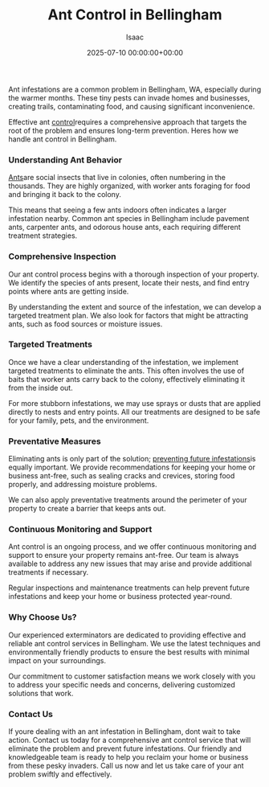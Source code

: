 ﻿---
title: Ant Control in Bellingham
description: Ant infestations are a common problem in Bellingham, WA, especially during the warmer months. These tiny pests can invade homes and businesses , creating...
slug: /ant-control-in-bellingham/
date: 2025-07-10 00:00:00+00:00
lastmod: 2025-07-10 00:00:00+03:00
author: Isaac
categories:
- Ants
- Bellingham
- Guide
tags:
- ants
- ant
- control
layout: post
---

Ant infestations are a common problem in Bellingham, WA, especially during the warmer months. These tiny pests can invade homes and businesses, creating trails, contaminating food, and causing significant inconvenience.

Effective ant [control](https://pestpolicy.com/ant-control-in-federal-way/)requires a comprehensive approach that targets the root of the problem and ensures long-term prevention. Heres how we handle ant control in Bellingham.

###  Understanding Ant Behavior

[Ants](https://pestpolicy.com/ant-control-in-puyallup/)are social insects that live in colonies, often numbering in the thousands. They are highly organized, with worker ants foraging for food and bringing it back to the colony.

This means that seeing a few ants indoors often indicates a larger infestation nearby. Common ant species in Bellingham include pavement ants, carpenter ants, and odorous house ants, each requiring different treatment strategies.

###  Comprehensive Inspection

Our ant control process begins with a thorough inspection of your property. We identify the species of ants present, locate their nests, and find entry points where ants are getting inside.

By understanding the extent and source of the infestation, we can develop a targeted treatment plan. We also look for factors that might be attracting ants, such as food sources or moisture issues.

###  Targeted Treatments

Once we have a clear understanding of the infestation, we implement targeted treatments to eliminate the ants. This often involves the use of baits that worker ants carry back to the colony, effectively eliminating it from the inside out.

For more stubborn infestations, we may use sprays or dusts that are applied directly to nests and entry points. All our treatments are designed to be safe for your family, pets, and the environment.

###  Preventative Measures

Eliminating ants is only part of the solution; [preventing future infestations](https://pestpolicy.com/why-ignoring-a-few-ants-can-lead-to-larger-infestations/)is equally important. We provide recommendations for keeping your home or business ant-free, such as sealing cracks and crevices, storing food properly, and addressing moisture problems.

We can also apply preventative treatments around the perimeter of your property to create a barrier that keeps ants out.

###  Continuous Monitoring and Support

Ant control is an ongoing process, and we offer continuous monitoring and support to ensure your property remains ant-free. Our team is always available to address any new issues that may arise and provide additional treatments if necessary.

Regular inspections and maintenance treatments can help prevent future infestations and keep your home or business protected year-round.

###  Why Choose Us?

Our experienced exterminators are dedicated to providing effective and reliable ant control services in Bellingham. We use the latest techniques and environmentally friendly products to ensure the best results with minimal impact on your surroundings.

Our commitment to customer satisfaction means we work closely with you to address your specific needs and concerns, delivering customized solutions that work.

###  Contact Us

If youre dealing with an ant infestation in Bellingham, dont wait to take action. Contact us today for a comprehensive ant control service that will eliminate the problem and prevent future infestations. Our friendly and knowledgeable team is ready to help you reclaim your home or business from these pesky invaders. Call us now and let us take care of your ant problem swiftly and effectively.

